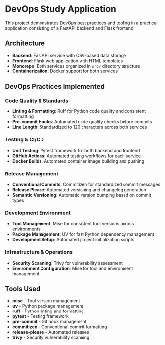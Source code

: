 # DevOps Study Application

This project demonstrates DevOps best practices and tooling in a practical application consisting of a FastAPI backend and Flask frontend.

## Architecture

- **Backend**: FastAPI service with CSV-based data storage
- **Frontend**: Flask web application with HTML templates
- **Monorepo**: Both services organized in `src/` directory structure
- **Containerization**: Docker support for both services

## DevOps Practices Implemented

### Code Quality & Standards
- **Linting & Formatting**: Ruff for Python code quality and consistent formatting
- **Pre-commit Hooks**: Automated code quality checks before commits
- **Line Length**: Standardized to 120 characters across both services

### Testing & CI/CD
- **Unit Testing**: Pytest framework for both backend and frontend
- **GitHub Actions**: Automated testing workflows for each service
- **Docker Builds**: Automated container image building and pushing

### Release Management
- **Conventional Commits**: Commitizen for standardized commit messages
- **Release Please**: Automated versioning and changelog generation
- **Semantic Versioning**: Automatic version bumping based on commit types

### Development Environment
- **Tool Management**: Mise for consistent tool versions across environments
- **Package Management**: UV for fast Python dependency management
- **Development Setup**: Automated project initialization scripts

### Infrastructure & Operations
- **Security Scanning**: Trivy for vulnerability assessment
- **Environment Configuration**: Mise for tool and environment management

## Tools Used

- **mise** - Tool version management
- **uv** - Python package management
- **ruff** - Python linting and formatting
- **pytest** - Testing framework
- **pre-commit** - Git hook management
- **commitizen** - Conventional commit formatting
- **release-please** - Automated releases
- **trivy** - Security vulnerability scanning